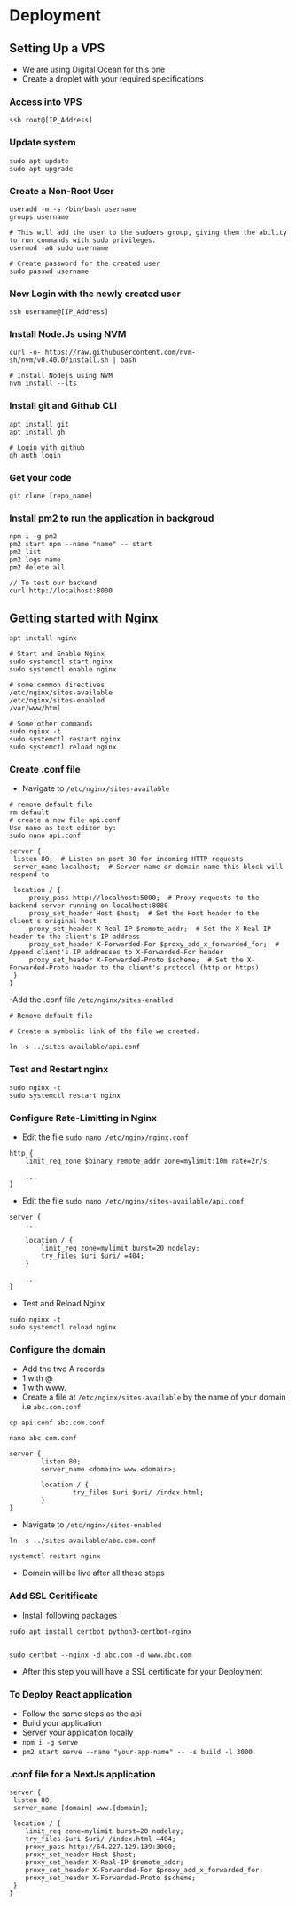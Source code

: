 # Deployment

## Setting Up a VPS

- We are using Digital Ocean for this one
- Create a droplet with your required specifications

### Access into VPS
```
ssh root@[IP_Address]
```

### Update system
```
sudo apt update
sudo apt upgrade
```

### Create a Non-Root User
```
useradd -m -s /bin/bash username
groups username

# This will add the user to the sudoers group, giving them the ability to run commands with sudo privileges.
usermod -aG sudo username 

# Create password for the created user
sudo passwd username
```

### Now Login with the newly created user
```
ssh username@[IP_Address]
```

### Install Node.Js using NVM
```
curl -o- https://raw.githubusercontent.com/nvm-sh/nvm/v0.40.0/install.sh | bash

# Install Nodejs using NVM
nvm install --lts
```

### Install git and Github CLI
```
apt install git 
apt install gh

# Login with github
gh auth login
```

### Get your code
```
git clone [repo_name]
```

### Install pm2 to run the application in backgroud
```
npm i -g pm2
pm2 start npm --name "name" -- start
pm2 list
pm2 logs name
pm2 delete all

// To test our backend
curl http://localhost:8000
```

## Getting started with Nginx
```
apt install nginx

# Start and Enable Nginx
sudo systemctl start nginx
sudo systemctl enable nginx

# some common directives
/etc/nginx/sites-available
/etc/nginx/sites-enabled
/var/www/html

# Some other commands
sudo nginx -t
sudo systemctl restart nginx
sudo systemctl reload nginx
```

### Create .conf file
- Navigate to `/etc/nginx/sites-available`
```
# remove default file
rm default
# create a new file api.conf
Use nano as text editor by:
sudo nano api.conf

server {
 listen 80;  # Listen on port 80 for incoming HTTP requests
 server_name localhost;  # Server name or domain name this block will respond to

 location / {
     proxy_pass http://localhost:5000;  # Proxy requests to the backend server running on localhost:8080
     proxy_set_header Host $host;  # Set the Host header to the client's original host
     proxy_set_header X-Real-IP $remote_addr;  # Set the X-Real-IP header to the client's IP address
     proxy_set_header X-Forwarded-For $proxy_add_x_forwarded_for;  # Append client's IP addresses to X-Forwarded-For header
     proxy_set_header X-Forwarded-Proto $scheme;  # Set the X-Forwarded-Proto header to the client's protocol (http or https)
 }
}
``` 
-Add the .conf file `/etc/nginx/sites-enabled`
```
# Remove default file

# Create a symbolic link of the file we created.

ln -s ../sites-available/api.conf
```

### Test and Restart nginx
```
sudo nginx -t
sudo systemctl restart nginx
```

### Configure Rate-Limitting in Nginx
- Edit the file `sudo nano /etc/nginx/nginx.conf`
```
http {
    limit_req_zone $binary_remote_addr zone=mylimit:10m rate=2r/s;

    ...
}
```
- Edit the file `sudo nano /etc/nginx/sites-available/api.conf`

```
server {
    ...

    location / {
        limit_req zone=mylimit burst=20 nodelay;
        try_files $uri $uri/ =404;
    }

    ...
}
```
- Test and Reload Nginx
```
sudo nginx -t
sudo systemctl reload nginx
```


### Configure the domain
- Add the two A records
- 1 with @
- 1 with www. 
- Create a file at `/etc/nginx/sites-available` by the name of your domain i.e `abc.com.conf`

```
cp api.conf abc.com.conf

nano abc.com.conf

server {
        listen 80;
        server_name <domain> www.<domain>;
        
        location / {
                try_files $uri $uri/ /index.html;
        }
}
```

- Navigate to `/etc/nginx/sites-enabled`
```
ln -s ../sites-available/abc.com.conf

systemctl restart nginx
```

- Domain will be live after all these steps

### Add SSL Ceritificate
- Install following packages
```
sudo apt install certbot python3-certbot-nginx


sudo certbot --nginx -d abc.com -d www.abc.com
```

- After this step you will have a SSL certificate for your Deployment

### To Deploy React application
- Follow the same steps as the api
- Build your application
- Server your application locally 
- `npm i -g serve`
- `pm2 start serve --name "your-app-name" -- -s build -l 3000`

### .conf file for a NextJs application

```
server {
 listen 80; 
 server_name [domain] www.[domain];  

 location / {
    limit_req zone=mylimit burst=20 nodelay;
    try_files $uri $uri/ /index.html =404;
    proxy_pass http://64.227.129.139:3000; 
    proxy_set_header Host $host; 
    proxy_set_header X-Real-IP $remote_addr;  
    proxy_set_header X-Forwarded-For $proxy_add_x_forwarded_for;  
    proxy_set_header X-Forwarded-Proto $scheme;  
 }
}


```